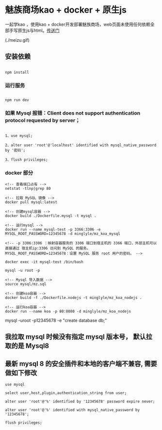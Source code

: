 # 魅族商场kao + docker + 原生js



一起学kao ，使用kao + docker开发部署魅族商场，web页面未使用任何依赖全部手写原生js与html。[传送门](http://8.129.114.82) 


(./meizu.gif)

## 安装依赖

```

npm install

```

### 运行服务

```

npm run dev

```

### 如果 Mysql 报错：Client does not support authentication protocol requested by server；

```

1、use mysql;

2、alter user 'root'@'localhost' identified with mysql_native_password by '密码';

3、flush privileges;

```

### docker 部分

```
<!-- 查看端口占有 -->
netstat -tlnp|grep 80

<!-- 拉取 MySQL 镜像 -->
docker pull mysql:latest

<!-- 创建mysql容器 -->
docker build ./Dockerfile.mysql -t mysql .

<!-- 运行mysql -->
docker run --name mysql-test -p 3366:3306 -e MYSQL_ROOT_PASSWORD=12345678 -d minglyle/mz_koa_mysql

<!-- -p 3306:3306 ：映射容器服务的 3306 端口到宿主机的 3366 端口，外部主机可以直接通过 宿主机ip:3306 访问到 MySQL 的服务。
MYSQL_ROOT_PASSWORD=12345678：设置 MySQL 服务 root 用户的密码。 -->

docker exec -it mysql-test /bin/bash

mysql -u root -p

<!-- Mysql 导入数据 -->
source mysql/mz.sql

<!-- 创建koa容器 -->
docker build -f ./Dockerfile.nodejs -t minglyle/mz_koa_nodejs .

<!-- 运行koa容器 -->
docker run --name koa -p 80:8080 -d minglyle/mz_koa_nodejs

```

mysql -uroot -p12345678 -e "create database db;"

## 我拉取 mysql 时候没有指定 mysql 版本号， 默认拉取的是 Mysql8

## 最新 mysql 8 的安全插件和本地的客户端不兼容, 需要做如下修改

```
use mysql

select user,host,plugin,authentication_string from user;

alter user 'root'@'%' identified by '12345678' password expire never;

alter user 'root'@'%' identified with mysql_native_password by '12345678';

flush privileges;

```
